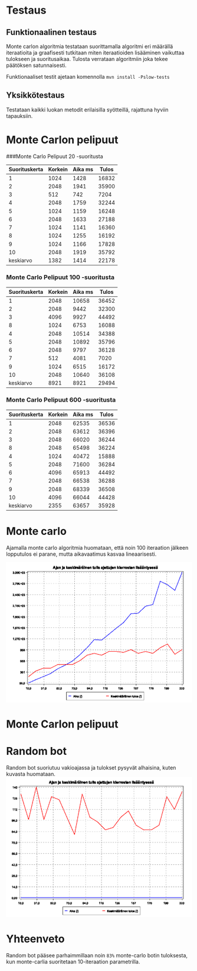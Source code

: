 # Testaus
## Funktionaalinen testaus
Monte carlon algoritmia testataan suorittamalla algoritmi eri määrällä iteraatioita ja graafisesti tutkitaan
miten iteraatioiden lisääminen vaikuttaa tulokseen ja suoritusaikaa. Tulosta verrataan algoritmiin joka tekee päätöksen satunnaisesti.

Funktionaaliset testit ajetaan komennolla `mvn install -Pslow-tests`    
## Yksikkötestaus
Testataan kaikki luokan metodit erilaisilla syötteillä, rajattuna hyviin tapauksiin.

# Monte Carlon pelipuut

###Monte Carlo Pelipuut 20 -suoritusta 


|  Suorituskerta | Korkein |  Aika ms | Tulos  |
|---|---|---|---|
|  1 | 1024  |  1428 |  16832 |  
|  2 |  2048 |  1941 | 35900  |  
|  3 |  512 |  742 | 7204  |  
|  4 |  2048 | 1759  |  32244 |  
|  5 | 1024  |  1159 |  16248 |  
|  6 |  2048 |  1633 |  27188 |  
|  7 |  1024 | 1141  | 16360  |   
|  8 | 1024  |  1255 |  16192 |  
|  9 | 1024  |  1166 |  17828 |   
|  10 | 2048  | 1919  | 35792  |  
|  keskiarvo | 1382  | 1414  | 22178  |  

### Monte Carlo Pelipuut 100 -suoritusta 


|  Suorituskerta | Korkein |  Aika ms | Tulos  |
|---|---|---|---|
|  1 | 2048  |  10658 |  36452 |  
|  2 |  2048 |  9442 | 32300  |  
|  3 |  4096 |  9927 | 44492  |  
|  8 | 1024  |  6753 |  16088 |  
|  4 |  2048 | 10514  |  34388 |  
|  5 | 2048  |  10892 |  35796 |  
|  6 |  2048 |  9797 |  36128 |  
|  7 |  512 | 4081  | 7020  |   
|  9 | 1024  |  6515 |  16172 |   
|  10 | 2048  | 10640  | 36108  |  
|  keskiarvo | 8921  | 8921  | 29494  |  


### Monte Carlo Pelipuut 600 -suoritusta 


|  Suorituskerta | Korkein |  Aika ms | Tulos  |
|---|---|---|---|
|  1 |  2048 | 62535  | 36536  |  
|  2 |  2048 | 63612  | 36396  |  
|  3 |  2048 | 66020  |  36244 |  
|  8 |  2048 |  65498 | 36224  |  
|  4 |  1024 |  40472 |  15888 |  
|  5 |  2048 |  71600 | 36284  |  
|  6 |  4096 | 65913  | 44492  |  
|  7 | 2048  | 66538  | 36288  |   
|  9 |  2048 |  68339 |  36508 |   
|  10 |  4096 |  66044 | 44428  |  
|  keskiarvo | 2355  | 63657  | 35928  |  


# Monte carlo 

Ajamalla monte carlo algoritmia huomataan, että noin 100 iteraation jälkeen lopputulos ei parane, mutta aikavaatimus
kasvaa lineaarisesti.


![Suoritskyky](monte-carlo.png)

# Monte Carlon pelipuut

# Random bot

Random bot suoriutuu vakioajassa ja tulokset pysyvät alhaisina, kuten kuvasta huomataan.
![Suoritskyky](random-bot.png)


# Yhteenveto

Random bot pääsee parhaimmillaan noin `83%` monte-carlo botin tuloksesta, kun monte-carlia suoritetaan 10-iteraation 
parametrilla.  
